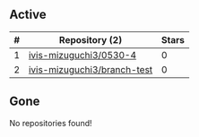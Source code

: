 ## Active
| # | Repository (2) | Stars |
| --- | --- | --- |
| 1 | [ivis-mizuguchi3/0530-4](https://gin.g-node.org/ivis-mizuguchi3/0530-4) | 0 |
| 2 | [ivis-mizuguchi3/branch-test](https://gin.g-node.org/ivis-mizuguchi3/branch-test) | 0 |

## Gone
No repositories found!

